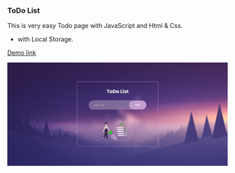 ### ToDo List 

This is very easy Todo page with JavaScript and Html & Css.

* with Local Storage.

[Demo link](https://mojtaba-shahbazi.github.io/Todo-List/)

![ToDo List](images/Screenshot%202024.png)